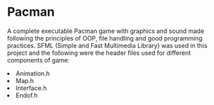 # Pacman

A complete executable Pacman game with graphics and sound made following the principles of OOP, file handling and good programming practices.
SFML (Simple and Fast Multimedia Library) was used in this project and the following were the header files used for different components of game:
<li>Animation.h </li>
<li>Map.h</li>
<li>Interface.h</li>
<li>Endof.h</li>
